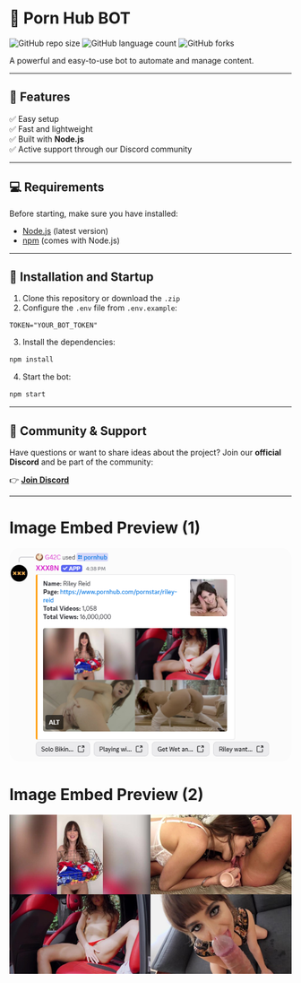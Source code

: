 # 🍑 Porn Hub BOT  

![GitHub repo size](https://img.shields.io/github/repo-size/tysaiwofc/pornhub-bot?style=for-the-badge)
![GitHub language count](https://img.shields.io/github/languages/count/tysaiwofc/pornhub-bot?style=for-the-badge)
![GitHub forks](https://img.shields.io/github/forks/tysaiwofc/pornhub-bot?style=for-the-badge)

A powerful and easy-to-use bot to automate and manage content.  

---

## 📌 Features
✅ Easy setup  
✅ Fast and lightweight  
✅ Built with **Node.js**  
✅ Active support through our Discord community  

---

## 💻 Requirements  

Before starting, make sure you have installed:  

- [Node.js](https://nodejs.org/) (latest version)  
- [npm](https://www.npmjs.com/) (comes with Node.js)  

---

## 🚀 Installation and Startup  

1. Clone this repository or download the `.zip`  
2. Configure the `.env` file from `.env.example`:  

```env
TOKEN="YOUR_BOT_TOKEN"
````

3. Install the dependencies:

```bash
npm install
```

4. Start the bot:

```bash
npm start
```

---

## 🤝 Community & Support

Have questions or want to share ideas about the project?
Join our **official Discord** and be part of the community:

👉 [**Join Discord**](https://discord.gg/d2wzVNjxGU)

---

# Image Embed Preview (1)

<div align="center">
  <img src="./assets/example_image.png" style="border-radius: 20px;">
</div>

# Image Embed Preview (2)

<div align="center">
  <img src="./assets/images.png">
</div>
